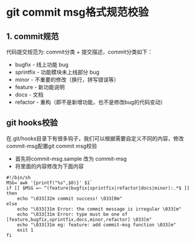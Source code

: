 # git commit msg格式规范校验

## 1. commit规范

代码提交规范为: commit分类 + 提交描述，commit分类如下：

+ bugfix - 线上功能 bug
+ sprintfix - 功能模块未上线部分 bug
+ minor - 不重要的修改（换行，拼写错误等）
+ feature - 新功能说明
+ docs - 文档
+ refactor - 重构（即不是新增功能，也不是修改bug的代码变动）

## git hooks校验

在.git/hooks目录下有很多钩子，我们可以根据需要自定义不同的内容，修改commit-msg配置git commit msg校验

+ 首先将commit-msg.sample 改为 commit-msg
+ 将里面的内容修改为下面内容

```shell
#!/bin/sh
MSG=`awk '{printf("%s",$0)}' $1`
if [[ $MSG =~ ^(feature|bugfix|sprintfix|refactor|docs|minor):.*$ ]]
then
    echo "\033[32m commit success! \033[0m"
else
    echo "\033[31m Error: the commit message is irregular \033[m"
    echo "\033[31m Error: type must be one of [feature,bugfix,sprintfix,docs,minor,refactor] \033[m"
    echo "\033[31m eg: feature: add commit-msg function \033[m"
    exit 1
fi
```

